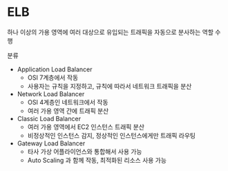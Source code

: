 # ELB
하나 이상의 가용 영역에 여러 대상으로 유입되는 트래픽을 자동으로 분사하는 역할 수행

분류
* Application Load Balancer
  * OSI 7계층에서 작동
  * 사용자는 규칙을 지정하고, 규칙에 따라서 네트워크 트래픽을 분산
* Network Load Balancer
  * OSI 4계층인 네트워크에서 작동
  * 여러 가용 영역 간에 트래픽 분산
* Classic Load Balancer
  * 여러 가용 영역에서 EC2 인스턴스 트래픽 분산
  * 비정상적인 인스턴스 감지, 정상적인 인스턴스에게만 트래픽 라우팅
* Gateway Load Balancer
  * 타사 가상 어플라이언스와 통합해서 사용 가능
  * Auto Scaling 과 함께 작동, 최적화된 리소스 사용 가능